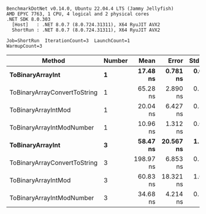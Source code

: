 ```

BenchmarkDotNet v0.14.0, Ubuntu 22.04.4 LTS (Jammy Jellyfish)
AMD EPYC 7763, 1 CPU, 4 logical and 2 physical cores
.NET SDK 8.0.303
  [Host]   : .NET 8.0.7 (8.0.724.31311), X64 RyuJIT AVX2
  ShortRun : .NET 8.0.7 (8.0.724.31311), X64 RyuJIT AVX2

Job=ShortRun  IterationCount=3  LaunchCount=1  
WarmupCount=3  

```
| Method                       | Number | Mean      | Error     | StdDev   | Min       | Max       | Gen0   | Allocated |
|----------------------------- |------- |----------:|----------:|---------:|----------:|----------:|-------:|----------:|
| **ToBinaryArrayInt**             | **1**      |  **17.48 ns** |  **0.781 ns** | **0.043 ns** |  **17.43 ns** |  **17.50 ns** | **0.0004** |      **32 B** |
| ToBinaryArrayConvertToString | 1      |  65.28 ns |  2.890 ns | 0.158 ns |  65.13 ns |  65.44 ns | 0.0011 |      96 B |
| ToBinaryArrayIntMod          | 1      |  20.04 ns |  6.427 ns | 0.352 ns |  19.71 ns |  20.41 ns | 0.0004 |      32 B |
| ToBinaryArrayIntModNumber    | 1      |  10.96 ns |  1.312 ns | 0.072 ns |  10.90 ns |  11.04 ns | 0.0004 |      32 B |
| **ToBinaryArrayInt**             | **3**      |  **58.47 ns** | **20.567 ns** | **1.127 ns** |  **57.36 ns** |  **59.61 ns** | **0.0011** |      **96 B** |
| ToBinaryArrayConvertToString | 3      | 198.97 ns |  6.853 ns | 0.376 ns | 198.59 ns | 199.34 ns | 0.0033 |     296 B |
| ToBinaryArrayIntMod          | 3      |  60.83 ns | 18.321 ns | 1.004 ns |  59.73 ns |  61.70 ns | 0.0011 |      96 B |
| ToBinaryArrayIntModNumber    | 3      |  34.68 ns |  4.214 ns | 0.231 ns |  34.51 ns |  34.94 ns | 0.0011 |      96 B |
